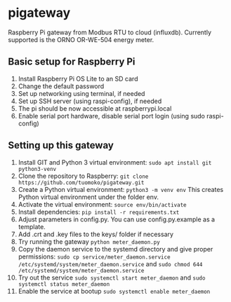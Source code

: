 # pigateway
Raspberry Pi gateway from Modbus RTU to cloud (influxdb). Currently supported is the ORNO OR-WE-504 energy meter.

## Basic setup for Raspberry Pi
1. Install Raspberry Pi OS Lite to an SD card
2. Change the default password
3. Set up networking using terminal, if needed
4. Set up SSH server (using raspi-config), if needed
5. The pi should be now accessible at raspberrypi.local
6. Enable serial port hardware, disable serial port login (using sudo raspi-config)

## Setting up this gateway
1. Install GIT and Python 3 virtual environment: `sudo apt install git python3-venv`
1. Clone the repository to Raspberry: `git clone https://github.com/tuomoko/pigateway.git`
2. Create a Python virtual environment: `python3 -m venv env` This creates Python virtual environment under the folder env.
3. Activate the virtual environment: `source env/bin/activate`
4. Install dependencies: `pip install -r requirements.txt`
5. Adjust parameters in config.py. You can use config.py.example as a template.
6. Add .crt and .key files to the keys/ folder if necessary
7. Try running the gateway `python meter_daemon.py`
8. Copy the daemon service to the systemd directory and give proper permissions: `sudo cp service/meter_daemon.service /etc/systemd/system/meter_daemon.service` and `sudo chmod 644 /etc/systemd/system/meter_daemon.service`
9. Try out the service `sudo systemctl start meter_daemon` and `sudo systemctl status meter_daemon`
10. Enable the service at bootup `sudo systemctl enable meter_daemon`



